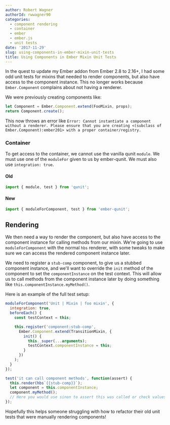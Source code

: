 ```yaml
---
author: Robert Wagner
authorId: rwwagner90
categories: 
  - component rendering
  - container
  - ember
  - ember.js
  - unit tests
date: '2017-11-29'
slug: using-components-in-ember-mixin-unit-tests
title: Using Components in Ember Mixin Unit Tests
---
```


In the quest to update my Ember addon from Ember 2.8 to 2.16+, I had some odd unit tests for mixins that needed to render components, but also have access to the component instance. This no longer works because `Ember.Component` complains about not having a renderer.

We were previously creating components like:
```javascript
let Component = Ember.Component.extend(FooMixin, props);
return Component.create();
```

This now throws an error like `Error: Cannot instantiate a component without a renderer. Please ensure that you are creating <(subclass of Ember.Component):ember201> with a proper container/registry.`

### Container
To get access to the container, we cannot use the vanilla qunit `module`. We must use one of the `moduleFor` given to us by ember-qunit. We must also use `integration: true`. 

#### Old
```javascript
import { module, test } from 'qunit';
```
#### New
```javascript
import { moduleForComponent, test } from 'ember-qunit';
```

## Rendering
We then need a way to render the component, but also have access to the component instance for calling methods from our mixin. We're going to use `moduleForComponent` with the normal `hbs` renderer, with some tweaks to make sure we can access the rendered component instance later.

We need to register a `stub-comp` component, to give us a stubbed component instance, and we'll want to override the `init` method of the component to set the `componentInstance` on the test context. This will allow us to call methods from the component instance later by doing something like `this.componentInstance.myMethod()`.

Here is an example of the full test setup:

```javascript
moduleForComponent('Unit | Mixin | foo mixin', {
  integration: true,
  beforeEach() {
    const testContext = this;

    this.register('component:stub-comp',
      Ember.Component.extend(TransitionMixin, {
        init() {
          this._super(...arguments);
          testContext.componentInstance = this;
        }
      })
    );
  }
});

test('it can call component methods', function(assert) {
  this.render(hbs`{{stub-comp}}`);
  let component = this.componentInstance;
  component.myMethod();
  // Here you would use sinon to assert this was called or check values etc.
});
```

Hopefully this helps someone struggling with how to refactor their old unit tests that were manually rendering components!
